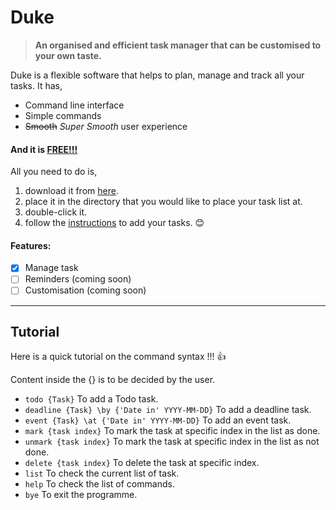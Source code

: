 # Duke

> **An organised and efficient task manager that can be customised to your own taste.**

Duke is a flexible software that helps to plan, manage and track all your tasks. It has,

+ Command line interface
+ Simple commands
+ ~~Smooth~~ *Super Smooth* user experience 

#### And it is **<u>FREE!!!</u>** 

All you need to do is, 

1. download it from [here](https://github.com/wweqg/ip/releases/download/v0.4/duke.jar).
2. place it in the directory that you would like to place your task list at.
3. double-click it.
4. follow the [instructions](#tutorial) to add your tasks. :blush:

#### Features: 

- [x] Manage task
- [ ] Reminders (coming soon)
- [ ] Customisation (coming soon)

----

## Tutorial

Here is a quick tutorial on the command syntax !!! :+1:

Content inside the {} is to be decided by the user. 

- `todo {Task}` To add a Todo task.
- `deadline {Task} \by {'Date in' YYYY-MM-DD}` To add a deadline task.
- `event {Task} \at {'Date in' YYYY-MM-DD}` To add an event task.
- `mark {task index}` To mark the task at specific index in the list as done.
- `unmark {task index}` To mark the task at specific index in the list as not done.
- `delete {task index}` To delete the task at specific index.
- `list` To check the current list of task.
- `help` To check the list of commands.
- `bye` To exit the programme.

